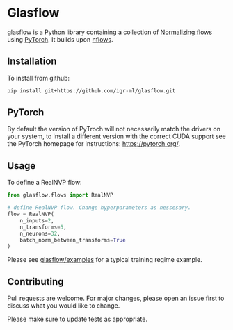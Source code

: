 # Glasflow

glasflow is a Python library containing a collection of [Normalizing flows](https://arxiv.org/abs/1912.02762) using [PyTorch](https://pytorch.org). It builds upon [nflows](https://github.com/bayesiains/nflows).

## Installation

To install from github:

```bash
pip install git+https://github.com/igr-ml/glasflow.git
```

## PyTorch
By default the version of PyTroch will not necessarily match the drivers on your system, to install a different version with the correct CUDA support see the PyTorch homepage for instructions: https://pytorch.org/.

## Usage

To define a RealNVP flow:
```python
from glasflow.flows import RealNVP

# define RealNVP flow. Change hyperparameters as nessesary.
flow = RealNVP(
    n_inputs=2,
    n_transforms=5,
    n_neurons=32,
    batch_norm_between_transforms=True
)
```

Please see [glasflow/examples](https://github.com/igr-ml/glasflow/tree/main/examples) for a typical training regime example.

## Contributing
Pull requests are welcome. For major changes, please open an issue first to discuss what you would like to change.

Please make sure to update tests as appropriate.
